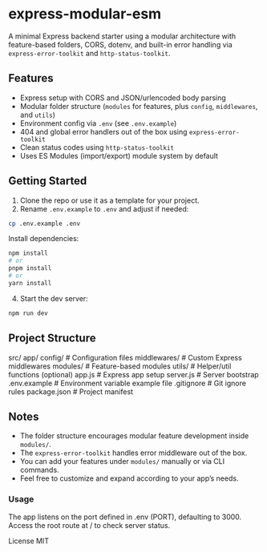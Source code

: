 # express-modular-esm

A minimal Express backend starter using a modular architecture with feature-based folders, CORS, dotenv, and built-in error handling via `express-error-toolkit` and `http-status-toolkit`.

## Features

- Express setup with CORS and JSON/urlencoded body parsing
- Modular folder structure (`modules` for features, plus `config`, `middlewares`, and `utils`)
- Environment config via `.env` (see `.env.example`)
- 404 and global error handlers out of the box using `express-error-toolkit`
- Clean status codes using `http-status-toolkit`
- Uses ES Modules (import/export) module system by default

## Getting Started

1. Clone the repo or use it as a template for your project.
2. Rename `.env.example` to `.env` and adjust if needed:

```bash
cp .env.example .env
```

Install dependencies:

```bash
npm install
# or
pnpm install
# or
yarn install
```

4. Start the dev server:

```bash
npm run dev
```

## Project Structure

src/
app/
config/ # Configuration files
middlewares/ # Custom Express middlewares
modules/ # Feature-based modules
utils/ # Helper/util functions (optional)
app.js # Express app setup
server.js # Server bootstrap
.env.example # Environment variable example file
.gitignore # Git ignore rules
package.json # Project manifest

## Notes

- The folder structure encourages modular feature development inside `modules/`.
- The `express-error-toolkit` handles error middleware out of the box.
- You can add your features under `modules/` manually or via CLI commands.
- Feel free to customize and expand according to your app’s needs.

### Usage

The app listens on the port defined in .env (PORT), defaulting to 3000.
Access the root route at / to check server status.

License
MIT
